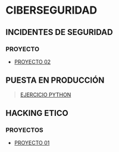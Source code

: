 # CIBERSEGURIDAD

## INCIDENTES DE SEGURIDAD
### PROYECTO

* [PROYECTO 02](https://marcusrojaspacheco.github.io/CIBERSEGUIRDAD_22-23//INCIDENTES%20DE%20SEGURIDAD/PROYECTOS/PRESENTACION/1.a.0.3_G2.html)

##  PUESTA EN PRODUCCIÓN
> [EJERCICIO PYTHON](/EJERCICIOS_PYTHON.html)
## HACKING ETICO

### PROYECTOS

* [PROYECTO 01](https://marcusrojaspacheco.github.io/CIBERSEGUIRDAD_22-23/HACKING_ETICO/P.01_G2_HE.html)

